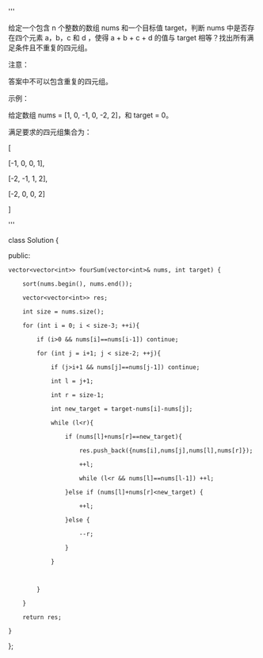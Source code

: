 '''

给定一个包含 n 个整数的数组 nums 和一个目标值 target，判断 nums 中是否存在四个元素 a，b，c 和 d ，使得 a + b + c + d 的值与 target 相等？找出所有满足条件且不重复的四元组。

注意：

答案中不可以包含重复的四元组。

示例：

给定数组 nums = [1, 0, -1, 0, -2, 2]，和 target = 0。

满足要求的四元组集合为：

[

  [-1,  0, 0, 1],

  [-2, -1, 1, 2],

  [-2,  0, 0, 2]

]

'''

class Solution {

public:

    vector<vector<int>> fourSum(vector<int>& nums, int target) {

        sort(nums.begin(), nums.end());

        vector<vector<int>> res;

        int size = nums.size();

        for (int i = 0; i < size-3; ++i){

            if (i>0 && nums[i]==nums[i-1]) continue;

            for (int j = i+1; j < size-2; ++j){

                if (j>i+1 && nums[j]==nums[j-1]) continue;

                int l = j+1;

                int r = size-1;

                int new_target = target-nums[i]-nums[j];

                while (l<r){

                    if (nums[l]+nums[r]==new_target){

                        res.push_back({nums[i],nums[j],nums[l],nums[r]});

                        ++l;

                        while (l<r && nums[l]==nums[l-1]) ++l;

                    }else if (nums[l]+nums[r]<new_target) {

                        ++l;

                    }else {

                        --r;

                    }

                }

                

            }

        }

        return res;

    }

};


